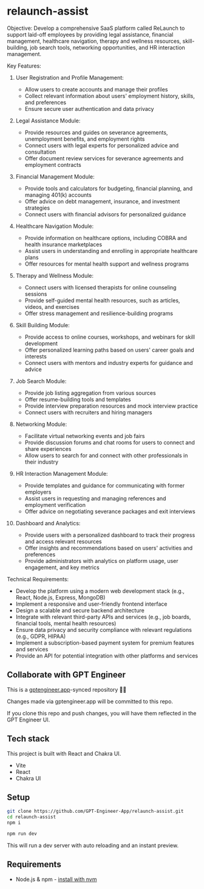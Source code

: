# relaunch-assist

Objective: Develop a comprehensive SaaS platform called ReLaunch to support laid-off employees by providing legal assistance, financial management, healthcare navigation, therapy and wellness resources, skill-building, job search tools, networking opportunities, and HR interaction management.

Key Features:
1. User Registration and Profile Management:
   - Allow users to create accounts and manage their profiles
   - Collect relevant information about users' employment history, skills, and preferences
   - Ensure secure user authentication and data privacy

2. Legal Assistance Module:
   - Provide resources and guides on severance agreements, unemployment benefits, and employment rights
   - Connect users with legal experts for personalized advice and consultation
   - Offer document review services for severance agreements and employment contracts

3. Financial Management Module:
   - Provide tools and calculators for budgeting, financial planning, and managing 401(k) accounts
   - Offer advice on debt management, insurance, and investment strategies
   - Connect users with financial advisors for personalized guidance

4. Healthcare Navigation Module:
   - Provide information on healthcare options, including COBRA and health insurance marketplaces
   - Assist users in understanding and enrolling in appropriate healthcare plans
   - Offer resources for mental health support and wellness programs

5. Therapy and Wellness Module:
   - Connect users with licensed therapists for online counseling sessions
   - Provide self-guided mental health resources, such as articles, videos, and exercises
   - Offer stress management and resilience-building programs

6. Skill Building Module:
   - Provide access to online courses, workshops, and webinars for skill development
   - Offer personalized learning paths based on users' career goals and interests
   - Connect users with mentors and industry experts for guidance and advice

7. Job Search Module:
   - Provide job listing aggregation from various sources
   - Offer resume-building tools and templates
   - Provide interview preparation resources and mock interview practice
   - Connect users with recruiters and hiring managers

8. Networking Module:
   - Facilitate virtual networking events and job fairs
   - Provide discussion forums and chat rooms for users to connect and share experiences
   - Allow users to search for and connect with other professionals in their industry

9. HR Interaction Management Module:
   - Provide templates and guidance for communicating with former employers
   - Assist users in requesting and managing references and employment verification
   - Offer advice on negotiating severance packages and exit interviews

10. Dashboard and Analytics:
    - Provide users with a personalized dashboard to track their progress and access relevant resources
    - Offer insights and recommendations based on users' activities and preferences
    - Provide administrators with analytics on platform usage, user engagement, and key metrics

Technical Requirements:
- Develop the platform using a modern web development stack (e.g., React, Node.js, Express, MongoDB)
- Implement a responsive and user-friendly frontend interface
- Design a scalable and secure backend architecture
- Integrate with relevant third-party APIs and services (e.g., job boards, financial tools, mental health resources)
- Ensure data privacy and security compliance with relevant regulations (e.g., GDPR, HIPAA)
- Implement a subscription-based payment system for premium features and services
- Provide an API for potential integration with other platforms and services


## Collaborate with GPT Engineer

This is a [gptengineer.app](https://gptengineer.app)-synced repository 🌟🤖

Changes made via gptengineer.app will be committed to this repo.

If you clone this repo and push changes, you will have them reflected in the GPT Engineer UI.

## Tech stack

This project is built with React and Chakra UI.

- Vite
- React
- Chakra UI

## Setup

```sh
git clone https://github.com/GPT-Engineer-App/relaunch-assist.git
cd relaunch-assist
npm i
```

```sh
npm run dev
```

This will run a dev server with auto reloading and an instant preview.

## Requirements

- Node.js & npm - [install with nvm](https://github.com/nvm-sh/nvm#installing-and-updating)
